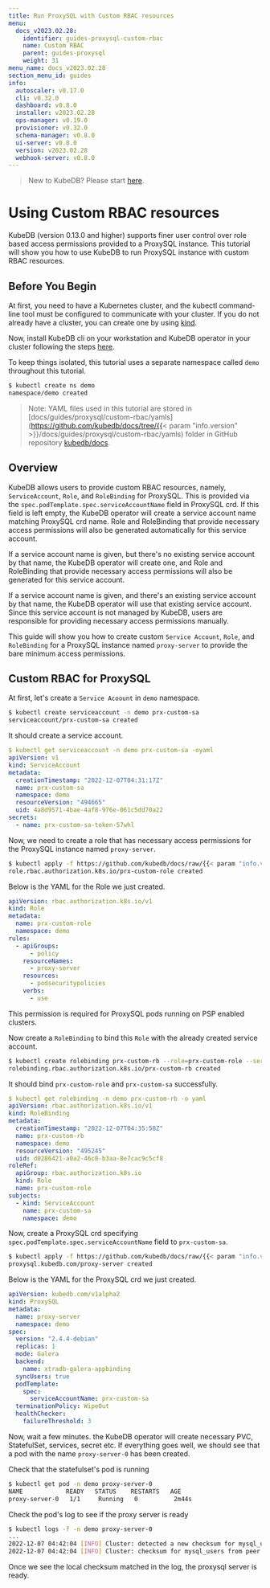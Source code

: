 ```yaml
---
title: Run ProxySQL with Custom RBAC resources
menu:
  docs_v2023.02.28:
    identifier: guides-proxysql-custom-rbac
    name: Custom RBAC
    parent: guides-proxysql
    weight: 31
menu_name: docs_v2023.02.28
section_menu_id: guides
info:
  autoscaler: v0.17.0
  cli: v0.32.0
  dashboard: v0.8.0
  installer: v2023.02.28
  ops-manager: v0.19.0
  provisioner: v0.32.0
  schema-manager: v0.8.0
  ui-server: v0.8.0
  version: v2023.02.28
  webhook-server: v0.8.0
---
```


> New to KubeDB? Please start [here](/docs/v2023.02.28/README).

# Using Custom RBAC resources

KubeDB (version 0.13.0 and higher) supports finer user control over role based access permissions provided to a ProxySQL instance. This tutorial will show you how to use KubeDB to run ProxySQL instance with custom RBAC resources.

## Before You Begin

At first, you need to have a Kubernetes cluster, and the kubectl command-line tool must be configured to communicate with your cluster. If you do not already have a cluster, you can create one by using [kind](https://kind.sigs.k8s.io/docs/user/quick-start/).

Now, install KubeDB cli on your workstation and KubeDB operator in your cluster following the steps [here](/docs/v2023.02.28/setup/README).

To keep things isolated, this tutorial uses a separate namespace called `demo` throughout this tutorial.

```bash
$ kubectl create ns demo
namespace/demo created
```

> Note: YAML files used in this tutorial are stored in [docs/guides/proxysql/custom-rbac/yamls](https://github.com/kubedb/docs/tree/{{< param "info.version" >}}/docs/guides/proxysql/custom-rbac/yamls) folder in GitHub repository [kubedb/docs](https://github.com/kubedb/docs).

## Overview

KubeDB allows users to provide custom RBAC resources, namely, `ServiceAccount`, `Role`, and `RoleBinding` for ProxySQL. This is provided via the `spec.podTemplate.spec.serviceAccountName` field in ProxySQL crd.   If this field is left empty, the KubeDB operator will create a service account name matching ProxySQL crd name. Role and RoleBinding that provide necessary access permissions will also be generated automatically for this service account.

If a service account name is given, but there's no existing service account by that name, the KubeDB operator will create one, and Role and RoleBinding that provide necessary access permissions will also be generated for this service account.

If a service account name is given, and there's an existing service account by that name, the KubeDB operator will use that existing service account. Since this service account is not managed by KubeDB, users are responsible for providing necessary access permissions manually.

This guide will show you how to create custom `Service Account`, `Role`, and `RoleBinding` for a ProxySQL instance named `proxy-server` to provide the bare minimum access permissions.

## Custom RBAC for ProxySQL

At first, let's create a `Service Acoount` in `demo` namespace.

```bash
$ kubectl create serviceaccount -n demo prx-custom-sa
serviceaccount/prx-custom-sa created
```

It should create a service account.

```yaml
$ kubectl get serviceaccount -n demo prx-custom-sa -oyaml
apiVersion: v1
kind: ServiceAccount
metadata:
  creationTimestamp: "2022-12-07T04:31:17Z"
  name: prx-custom-sa
  namespace: demo
  resourceVersion: "494665"
  uid: 4a8d9571-4bae-4af8-976e-061c5dd70a22
secrets:
  - name: prx-custom-sa-token-57whl

```

Now, we need to create a role that has necessary access permissions for the ProxySQL instance named `proxy-server`.

```bash
$ kubectl apply -f https://github.com/kubedb/docs/raw/{{< param "info.version" >}}/docs/guides/proxysql/custom-rbac/yamls/prx-custom-role.yaml
role.rbac.authorization.k8s.io/prx-custom-role created
```

Below is the YAML for the Role we just created.

```yaml
apiVersion: rbac.authorization.k8s.io/v1
kind: Role
metadata:
  name: prx-custom-role
  namespace: demo
rules:
  - apiGroups:
      - policy
    resourceNames:
      - proxy-server
    resources:
      - podsecuritypolicies
    verbs:
      - use
```

This permission is required for ProxySQL pods running on PSP enabled clusters.

Now create a `RoleBinding` to bind this `Role` with the already created service account.

```bash
$ kubectl create rolebinding prx-custom-rb --role=prx-custom-role --serviceaccount=demo:prx-custom-sa --namespace=demo
rolebinding.rbac.authorization.k8s.io/prx-custom-rb created

```

It should bind `prx-custom-role` and `prx-custom-sa` successfully.

```yaml
$ kubectl get rolebinding -n demo prx-custom-rb -o yaml
apiVersion: rbac.authorization.k8s.io/v1
kind: RoleBinding
metadata:
  creationTimestamp: "2022-12-07T04:35:58Z"
  name: prx-custom-rb
  namespace: demo
  resourceVersion: "495245"
  uid: d0286421-a0a2-46c8-b3aa-8e7cac9c5cf8
roleRef:
  apiGroup: rbac.authorization.k8s.io
  kind: Role
  name: prx-custom-role
subjects:
  - kind: ServiceAccount
    name: prx-custom-sa
    namespace: demo

```

Now, create a ProxySQL crd specifying `spec.podTemplate.spec.serviceAccountName` field to `prx-custom-sa`.

```bash
$ kubectl apply -f https://github.com/kubedb/docs/raw/{{< param "info.version" >}}/docs/guides/proxysql/custom-rbac/yamls/my-custom-db.yaml
proxysql.kubedb.com/proxy-server created
```

Below is the YAML for the ProxySQL crd we just created.

```yaml
apiVersion: kubedb.com/v1alpha2
kind: ProxySQL
metadata:
  name: proxy-server
  namespace: demo
spec:
  version: "2.4.4-debian"
  replicas: 1
  mode: Galera
  backend:
    name: xtradb-galera-appbinding
  syncUsers: true
  podTemplate:
    spec:
      serviceAccountName: prx-custom-sa
  terminationPolicy: WipeOut
  healthChecker:
    failureThreshold: 3

```

Now, wait a few minutes. the KubeDB operator will create necessary PVC, StatefulSet, services, secret etc. If everything goes well, we should see that a pod with the name `proxy-server-0` has been created.

Check that the statefulset's pod is running

```bash
$ kubectl get pod -n demo proxy-server-0
NAME            READY   STATUS    RESTARTS   AGE
proxy-server-0   1/1     Running   0          2m44s
```

Check the pod's log to see if the proxy server is ready

```bash
$ kubectl logs -f -n demo proxy-server-0
...
2022-12-07 04:42:04 [INFO] Cluster: detected a new checksum for mysql_users from peer proxy-server-0.proxy-server-pods.demo:6032, version 2, epoch 1670388124, checksum 0xE6BB9970689336DB . Not syncing yet ...
2022-12-07 04:42:04 [INFO] Cluster: checksum for mysql_users from peer proxy-server-0.proxy-server-pods.demo:6032 matches with local checksum 0xE6BB9970689336DB , we won't sync.

```

Once we see the local checksum matched in the log, the proxysql server is ready.
